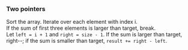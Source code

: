 ### Two pointers  
Sort the array. Iterate over each element with index i.  
If the sum of first three elements is larger than target, break.  
Let `left = i + 1` and `right = size - 1`. If the sum is larger than target, right--; if the sum is smaller than target, `result += right - left`.
